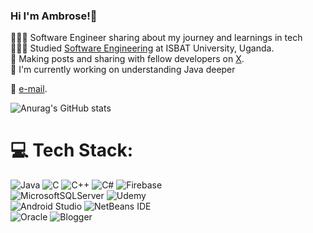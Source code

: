 ### Hi I'm Ambrose!👋

👨🏽‍💻 Software Engineer sharing about my journey and learnings in tech<br/>
👨🏽‍🎓 Studied [Software Engineering](https://isbatuniversity.ac.ug/) at ISBAT University, Uganda.<br/>
🎨 Making posts and sharing with fellow developers on [X](https://x.com/iamambrose_m/status/1733882089655750814?s=46&t=l_jSwa5MlSs13R2p3-GozA).</br>
🔭 I'm currently working on understanding Java deeper<br/>
 
 📧 [e-mail](mwondhaambrose1998@gmail.com).<br/> 

 
 ![Anurag's GitHub stats](https://github-readme-stats.vercel.app/api?username=Ambrose&show_icons=true&theme=radical)



# 💻 Tech Stack:
![Java](https://img.shields.io/badge/java-%23ED8B00.svg?style=for-the-badge&logo=openjdk&logoColor=white) ![C](https://img.shields.io/badge/c-%2300599C.svg?style=for-the-badge&logo=c&logoColor=white) ![C++](https://img.shields.io/badge/c++-%2300599C.svg?style=for-the-badge&logo=c%2B%2B&logoColor=white) ![C#](https://img.shields.io/badge/c%23-%23239120.svg?style=for-the-badge&logo=csharp&logoColor=white) ![Firebase](https://img.shields.io/badge/firebase-%23039BE5.svg?style=for-the-badge&logo=firebase) </br>![MicrosoftSQLServer](https://img.shields.io/badge/Microsoft%20SQL%20Server-CC2927?style=for-the-badge&logo=microsoft%20sql%20server&logoColor=white) ![Udemy](https://img.shields.io/badge/Udemy-A435F0?style=for-the-badge&logo=Udemy&logoColor=white) <br/> ![Android Studio](https://img.shields.io/badge/android%20studio-346ac1?style=for-the-badge&logo=android%20studio&logoColor=white) ![NetBeans IDE](https://img.shields.io/badge/NetBeansIDE-1B6AC6.svg?style=for-the-badge&logo=apache-netbeans-ide&logoColor=white)</br>![Oracle](https://img.shields.io/badge/Oracle-F80000?style=for-the-badge&logo=oracle&logoColor=white) ![Blogger](https://img.shields.io/badge/Blogger-FF5722?style=for-the-badge&logo=blogger&logoColor=white)

<!-- Proudly created with GPRM ( https://gprm.itsvg.in ) -->
